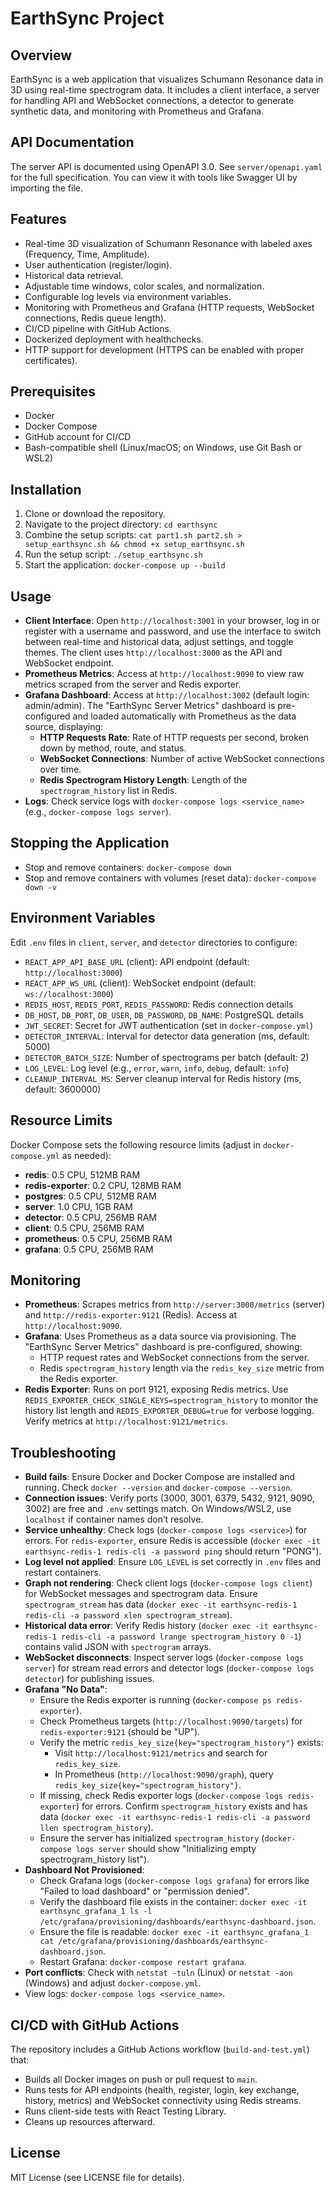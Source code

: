 # EarthSync Project

## Overview
EarthSync is a web application that visualizes Schumann Resonance data in 3D using real-time spectrogram data. It includes a client interface, a server for handling API and WebSocket connections, a detector to generate synthetic data, and monitoring with Prometheus and Grafana.

## API Documentation
The server API is documented using OpenAPI 3.0. See `server/openapi.yaml` for the full specification. You can view it with tools like Swagger UI by importing the file.

## Features
- Real-time 3D visualization of Schumann Resonance with labeled axes (Frequency, Time, Amplitude).
- User authentication (register/login).
- Historical data retrieval.
- Adjustable time windows, color scales, and normalization.
- Configurable log levels via environment variables.
- Monitoring with Prometheus and Grafana (HTTP requests, WebSocket connections, Redis queue length).
- CI/CD pipeline with GitHub Actions.
- Dockerized deployment with healthchecks.
- HTTP support for development (HTTPS can be enabled with proper certificates).

## Prerequisites
- Docker
- Docker Compose
- GitHub account for CI/CD
- Bash-compatible shell (Linux/macOS; on Windows, use Git Bash or WSL2)

## Installation
1. Clone or download the repository.
2. Navigate to the project directory: `cd earthsync`
3. Combine the setup scripts: `cat part1.sh part2.sh > setup_earthsync.sh && chmod +x setup_earthsync.sh`
4. Run the setup script: `./setup_earthsync.sh`
5. Start the application: `docker-compose up --build`

## Usage
- **Client Interface**: Open `http://localhost:3001` in your browser, log in or register with a username and password, and use the interface to switch between real-time and historical data, adjust settings, and toggle themes. The client uses `http://localhost:3000` as the API and WebSocket endpoint.
- **Prometheus Metrics**: Access at `http://localhost:9090` to view raw metrics scraped from the server and Redis exporter.
- **Grafana Dashboard**: Access at `http://localhost:3002` (default login: admin/admin). The "EarthSync Server Metrics" dashboard is pre-configured and loaded automatically with Prometheus as the data source, displaying:
  - **HTTP Requests Rate**: Rate of HTTP requests per second, broken down by method, route, and status.
  - **WebSocket Connections**: Number of active WebSocket connections over time.
  - **Redis Spectrogram History Length**: Length of the `spectrogram_history` list in Redis.
- **Logs**: Check service logs with `docker-compose logs <service_name>` (e.g., `docker-compose logs server`).

## Stopping the Application
- Stop and remove containers: `docker-compose down`
- Stop and remove containers with volumes (reset data): `docker-compose down -v`

## Environment Variables
Edit `.env` files in `client`, `server`, and `detector` directories to configure:
- `REACT_APP_API_BASE_URL` (client): API endpoint (default: `http://localhost:3000`)
- `REACT_APP_WS_URL` (client): WebSocket endpoint (default: `ws://localhost:3000`)
- `REDIS_HOST`, `REDIS_PORT`, `REDIS_PASSWORD`: Redis connection details
- `DB_HOST`, `DB_PORT`, `DB_USER`, `DB_PASSWORD`, `DB_NAME`: PostgreSQL details
- `JWT_SECRET`: Secret for JWT authentication (set in `docker-compose.yml`)
- `DETECTOR_INTERVAL`: Interval for detector data generation (ms, default: 5000)
- `DETECTOR_BATCH_SIZE`: Number of spectrograms per batch (default: 2)
- `LOG_LEVEL`: Log level (e.g., `error`, `warn`, `info`, `debug`, default: `info`)
- `CLEANUP_INTERVAL_MS`: Server cleanup interval for Redis history (ms, default: 3600000)

## Resource Limits
Docker Compose sets the following resource limits (adjust in `docker-compose.yml` as needed):
- **redis**: 0.5 CPU, 512MB RAM
- **redis-exporter**: 0.2 CPU, 128MB RAM
- **postgres**: 0.5 CPU, 512MB RAM
- **server**: 1.0 CPU, 1GB RAM
- **detector**: 0.5 CPU, 256MB RAM
- **client**: 0.5 CPU, 256MB RAM
- **prometheus**: 0.5 CPU, 256MB RAM
- **grafana**: 0.5 CPU, 256MB RAM

## Monitoring
- **Prometheus**: Scrapes metrics from `http://server:3000/metrics` (server) and `http://redis-exporter:9121` (Redis). Access at `http://localhost:9090`.
- **Grafana**: Uses Prometheus as a data source via provisioning. The "EarthSync Server Metrics" dashboard is pre-configured, showing:
  - HTTP request rates and WebSocket connections from the server.
  - Redis `spectrogram_history` length via the `redis_key_size` metric from the Redis exporter.
- **Redis Exporter**: Runs on port 9121, exposing Redis metrics. Use `REDIS_EXPORTER_CHECK_SINGLE_KEYS=spectrogram_history` to monitor the history list length and `REDIS_EXPORTER_DEBUG=true` for verbose logging. Verify metrics at `http://localhost:9121/metrics`.

## Troubleshooting
- **Build fails**: Ensure Docker and Docker Compose are installed and running. Check `docker --version` and `docker-compose --version`.
- **Connection issues**: Verify ports (3000, 3001, 6379, 5432, 9121, 9090, 3002) are free and `.env` settings match. On Windows/WSL2, use `localhost` if container names don’t resolve.
- **Service unhealthy**: Check logs (`docker-compose logs <service>`) for errors. For `redis-exporter`, ensure Redis is accessible (`docker exec -it earthsync-redis-1 redis-cli -a password ping` should return "PONG").
- **Log level not applied**: Ensure `LOG_LEVEL` is set correctly in `.env` files and restart containers.
- **Graph not rendering**: Check client logs (`docker-compose logs client`) for WebSocket messages and spectrogram data. Ensure `spectrogram_stream` has data (`docker exec -it earthsync-redis-1 redis-cli -a password xlen spectrogram_stream`).
- **Historical data error**: Verify Redis history (`docker exec -it earthsync-redis-1 redis-cli -a password lrange spectrogram_history 0 -1`) contains valid JSON with `spectrogram` arrays.
- **WebSocket disconnects**: Inspect server logs (`docker-compose logs server`) for stream read errors and detector logs (`docker-compose logs detector`) for publishing issues.
- **Grafana "No Data"**: 
  - Ensure the Redis exporter is running (`docker-compose ps redis-exporter`).
  - Check Prometheus targets (`http://localhost:9090/targets`) for `redis-exporter:9121` (should be "UP").
  - Verify the metric `redis_key_size{key="spectrogram_history"}` exists:
    - Visit `http://localhost:9121/metrics` and search for `redis_key_size`.
    - In Prometheus (`http://localhost:9090/graph`), query `redis_key_size{key="spectrogram_history"}`.
  - If missing, check Redis exporter logs (`docker-compose logs redis-exporter`) for errors. Confirm `spectrogram_history` exists and has data (`docker exec -it earthsync-redis-1 redis-cli -a password llen spectrogram_history`).
  - Ensure the server has initialized `spectrogram_history` (`docker-compose logs server` should show "Initializing empty spectrogram_history list").
- **Dashboard Not Provisioned**: 
  - Check Grafana logs (`docker-compose logs grafana`) for errors like "Failed to load dashboard" or "permission denied".
  - Verify the dashboard file exists in the container: `docker exec -it earthsync_grafana_1 ls -l /etc/grafana/provisioning/dashboards/earthsync-dashboard.json`.
  - Ensure the file is readable: `docker exec -it earthsync_grafana_1 cat /etc/grafana/provisioning/dashboards/earthsync-dashboard.json`.
  - Restart Grafana: `docker-compose restart grafana`.
- **Port conflicts**: Check with `netstat -tuln` (Linux) or `netstat -aon` (Windows) and adjust `docker-compose.yml`.
- View logs: `docker-compose logs <service_name>`.

## CI/CD with GitHub Actions
The repository includes a GitHub Actions workflow (`build-and-test.yml`) that:
- Builds all Docker images on push or pull request to `main`.
- Runs tests for API endpoints (health, register, login, key exchange, history, metrics) and WebSocket connectivity using Redis streams.
- Runs client-side tests with React Testing Library.
- Cleans up resources afterward.

## License
MIT License (see LICENSE file for details).
